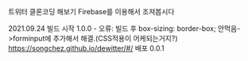 트위터 클론코딩 해보기 Firebase를 이용해서 조져봅시다

2021.09.24 빌드 시작 1.0.0 - 오류: 빌드 후 box-sizing: border-box; 안먹음->forminput에 추가해서 해결.(CSS적용이 어케되는거지?)
https://songchez.github.io/dewitter/#/ 배포 0.0.1
